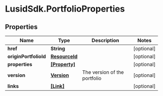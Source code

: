 # LusidSdk.PortfolioProperties

## Properties
Name | Type | Description | Notes
------------ | ------------- | ------------- | -------------
**href** | **String** |  | [optional] 
**originPortfolioId** | [**ResourceId**](ResourceId.md) |  | [optional] 
**properties** | [**[Property]**](Property.md) |  | [optional] 
**version** | [**Version**](Version.md) | The version of the portfolio | [optional] 
**links** | [**[Link]**](Link.md) |  | [optional] 


